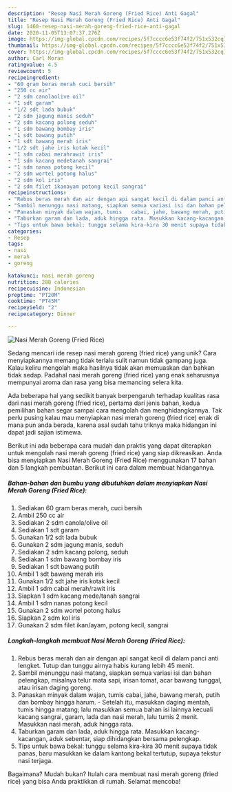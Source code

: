 ```yaml
---
description: "Resep Nasi Merah Goreng (Fried Rice) Anti Gagal"
title: "Resep Nasi Merah Goreng (Fried Rice) Anti Gagal"
slug: 1460-resep-nasi-merah-goreng-fried-rice-anti-gagal
date: 2020-11-05T13:07:37.276Z
image: https://img-global.cpcdn.com/recipes/5f7cccc6e53f74f2/751x532cq70/nasi-merah-goreng-fried-rice-foto-resep-utama.jpg
thumbnail: https://img-global.cpcdn.com/recipes/5f7cccc6e53f74f2/751x532cq70/nasi-merah-goreng-fried-rice-foto-resep-utama.jpg
cover: https://img-global.cpcdn.com/recipes/5f7cccc6e53f74f2/751x532cq70/nasi-merah-goreng-fried-rice-foto-resep-utama.jpg
author: Carl Moran
ratingvalue: 4.5
reviewcount: 5
recipeingredient:
- "60 gram beras merah cuci bersih"
- "250 cc air"
- "2 sdm canolaolive oil"
- "1 sdt garam"
- "1/2 sdt lada bubuk"
- "2 sdm jagung manis seduh"
- "2 sdm kacang polong seduh"
- "1 sdm bawang bombay iris"
- "1 sdt bawang putih"
- "1 sdt bawang merah iris"
- "1/2 sdt jahe iris kotak kecil"
- "1 sdm cabai merahrawit iris"
- "1 sdm kacang medetanah sangrai"
- "1 sdm nanas potong kecil"
- "2 sdm wortel potong halus"
- "2 sdm kol iris"
- "2 sdm filet ikanayam potong kecil sangrai"
recipeinstructions:
- "Rebus beras merah dan air dengan api sangat kecil di dalam panci anti lengket. Tutup dan tunggu airnya habis kurang lebih 45 menit."
- "Sambil menunggu nasi matang, siapkan semua variasi isi dan bahan pelengkap, misalnya telur mata sapi, irisan tomat, acar bawang tunggal, atau irisan daging goreng."
- "Panaskan minyak dalam wajan, tumis   cabai, jahe, bawang merah, putih dan bombay hingga harum.  Setelah itu, masukkan daging mentah, tumis hingga matang; lalu masukkan semua bahan isi lainnya kecuali kacang sangrai, garam, lada dan nasi merah, lalu tumis 2 menit. Masukkan nasi merah,  aduk hingga rata."
- "Taburkan garam dan lada, aduk hingga rata. Masukkan kacang-kacangan, aduk sebentar, siap dihidangkan bersama pelengkap."
- "Tips untuk bawa bekal: tunggu selama kira-kira 30 menit supaya tidak panas, baru masukkan ke dalam kantong bekal tertutup, supaya tekstur nasi terjaga."
categories:
- Resep
tags:
- nasi
- merah
- goreng

katakunci: nasi merah goreng 
nutrition: 288 calories
recipecuisine: Indonesian
preptime: "PT20M"
cooktime: "PT45M"
recipeyield: "2"
recipecategory: Dinner

---
```



![Nasi Merah Goreng (Fried Rice)](https://img-global.cpcdn.com/recipes/5f7cccc6e53f74f2/751x532cq70/nasi-merah-goreng-fried-rice-foto-resep-utama.jpg)

Sedang mencari ide resep nasi merah goreng (fried rice) yang unik? Cara menyiapkannya memang tidak terlalu sulit namun tidak gampang juga. Kalau keliru mengolah maka hasilnya tidak akan memuaskan dan bahkan tidak sedap. Padahal nasi merah goreng (fried rice) yang enak seharusnya mempunyai aroma dan rasa yang bisa memancing selera kita.



Ada beberapa hal yang sedikit banyak berpengaruh terhadap kualitas rasa dari nasi merah goreng (fried rice), pertama dari jenis bahan, kedua pemilihan bahan segar sampai cara mengolah dan menghidangkannya. Tak perlu pusing kalau mau menyiapkan nasi merah goreng (fried rice) enak di mana pun anda berada, karena asal sudah tahu triknya maka hidangan ini dapat jadi sajian istimewa.


Berikut ini ada beberapa cara mudah dan praktis yang dapat diterapkan untuk mengolah nasi merah goreng (fried rice) yang siap dikreasikan. Anda bisa menyiapkan Nasi Merah Goreng (Fried Rice) menggunakan 17 bahan dan 5 langkah pembuatan. Berikut ini cara dalam membuat hidangannya.

<!--inarticleads1-->

##### Bahan-bahan dan bumbu yang dibutuhkan dalam menyiapkan Nasi Merah Goreng (Fried Rice):

1. Sediakan 60 gram beras merah, cuci bersih
1. Ambil 250 cc air
1. Sediakan 2 sdm canola/olive oil
1. Sediakan 1 sdt garam
1. Gunakan 1/2 sdt lada bubuk
1. Gunakan 2 sdm jagung manis, seduh
1. Sediakan 2 sdm kacang polong, seduh
1. Sediakan 1 sdm bawang bombay iris
1. Sediakan 1 sdt bawang putih
1. Ambil 1 sdt bawang merah iris
1. Gunakan 1/2 sdt jahe iris kotak kecil
1. Ambil 1 sdm cabai merah/rawit iris
1. Siapkan 1 sdm kacang mede/tanah sangrai
1. Ambil 1 sdm nanas potong kecil
1. Gunakan 2 sdm wortel potong halus
1. Siapkan 2 sdm kol iris
1. Gunakan 2 sdm filet ikan/ayam, potong kecil, sangrai




<!--inarticleads2-->

##### Langkah-langkah membuat Nasi Merah Goreng (Fried Rice):

1. Rebus beras merah dan air dengan api sangat kecil di dalam panci anti lengket. Tutup dan tunggu airnya habis kurang lebih 45 menit.
1. Sambil menunggu nasi matang, siapkan semua variasi isi dan bahan pelengkap, misalnya telur mata sapi, irisan tomat, acar bawang tunggal, atau irisan daging goreng.
1. Panaskan minyak dalam wajan, tumis   cabai, jahe, bawang merah, putih dan bombay hingga harum.  - Setelah itu, masukkan daging mentah, tumis hingga matang; lalu masukkan semua bahan isi lainnya kecuali kacang sangrai, garam, lada dan nasi merah, lalu tumis 2 menit. Masukkan nasi merah,  aduk hingga rata.
1. Taburkan garam dan lada, aduk hingga rata. Masukkan kacang-kacangan, aduk sebentar, siap dihidangkan bersama pelengkap.
1. Tips untuk bawa bekal: tunggu selama kira-kira 30 menit supaya tidak panas, baru masukkan ke dalam kantong bekal tertutup, supaya tekstur nasi terjaga.




Bagaimana? Mudah bukan? Itulah cara membuat nasi merah goreng (fried rice) yang bisa Anda praktikkan di rumah. Selamat mencoba!
